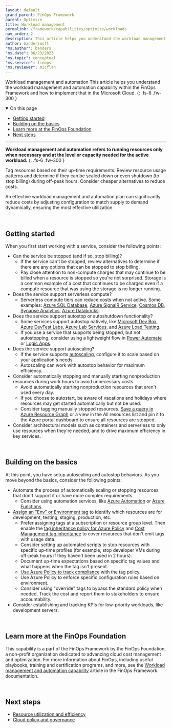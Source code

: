 ```yaml
---
layout: default
grand_parent: FinOps Framework
parent: Optimize
title: Workload management
permalink: /framework/capabilities/optimize/workloads
nav_order: 2
description: This article helps you understand the workload management and automation capability within the FinOps Framework and how to implement that in the Microsoft Cloud.
author: bandersmsft
"ms.author": banders
"ms.date": 06/23/2023
"ms.topic": conceptual
"ms.service": finops
"ms.reviewer": micflan
---
```


<span class="fs-9 d-block mb-4">Workload management and automation</span>
This article helps you understand the workload management and automation capability within the FinOps Framework and how to implement that in the Microsoft Cloud.
{: .fs-6 .fw-300 }

<details open markdown="1">
    <summary class="fs-2 text-uppercase">On this page</summary>

- [Getting started](#getting-started)
- [Building on the basics](#building-on-the-basics)
- [Learn more at the FinOps Foundation](#learn-more-at-the-finops-foundation)
- [Next steps](#next-steps)

</details>

---

<a name="definition"></a>
**Workload management and automation refers to running resources only when necessary and at the level or capacity needed for the active workload.**
{: .fs-6 .fw-300 }

Tag resources based on their up-time requirements. Review resource usage patterns and determine if they can be scaled down or even shutdown (to stop billing) during off-peak hours. Consider cheaper alternatives to reduce costs.

An effective workload management and automation plan can significantly reduce costs by adjusting configuration to match supply to demand dynamically, ensuring the most effective utilization.

<br>

## Getting started

When you first start working with a service, consider the following points:

- Can the service be stopped (and if so, stop billing)?
  - If the service can't be stopped, review alternatives to determine if there are any options that can be stopped to stop billing.
  - Pay close attention to non-compute charges that may continue to be billed when a resource is stopped so you're not surprised. Storage is a common example of a cost that continues to be charged even if a compute resource that was using the storage is no longer running.
- Does the service support serverless compute?
  - Serverless compute tiers can reduce costs when not active. Some examples: [Azure SQL Database](https://learn.microsoft.com/azure/azure-sql/database/serverless-tier-overview), [Azure SignalR Service](https://learn.microsoft.com/azure/azure-signalr/concept-service-mode), [Cosmos DB](https://learn.microsoft.com/azure/cosmos-db/serverless.md), [Synapse Analytics](https://learn.microsoft.com/azure///learn.microsoft.com/azure///learn.microsoft.com/azure/synapse-analytics/sql/on-demand-workspace-overview.md), [Azure Databricks](https://learn.microsoft.com/azure/databricks/serverless-compute/).
- Does the service support autostop or autoshutdown functionality?
  - Some services support autostop natively, like [Microsoft Dev Box](https://learn.microsoft.com/azure/dev-box/how-to-configure-stop-schedule.md), [Azure DevTest Labs](https://learn.microsoft.com/azure/devtest-labs/devtest-lab-auto-shutdown.md), [Azure Lab Services](https://learn.microsoft.com/azure/lab-services/how-to-configure-auto-shutdown-lab-plans.md), and [Azure Load Testing](https://learn.microsoft.com/azure/load-testing/how-to-define-test-criteria.md#auto-stop-configuration).
  - If you use a service that supports being stopped, but not autostopping, consider using a lightweight flow in [Power Automate](/power-automate/getting-started) or [Logic Apps](https://learn.microsoft.com/azure/logic-apps/logic-apps-overview.md).
- Does the service support autoscaling?
  - If the service supports [autoscaling](https://learn.microsoft.com/azure/architecture/best-practices/auto-scaling), configure it to scale based on your application's needs.
  - Autoscaling can work with autostop behavior for maximum efficiency.
- Consider automatically stopping and manually starting nonproduction resources during work hours to avoid unnecessary costs.
  - Avoid automatically starting nonproduction resources that aren't used every day.
  - If you choose to autostart, be aware of vacations and holidays where resources may get started automatically but not be used.
  - Consider tagging manually stopped resources. [Save a query in Azure Resource Graph](https://learn.microsoft.com/azure/governance/resource-graph/first-query-portal.md) or a view in the All resources list and pin it to the Azure portal dashboard to ensure all resources are stopped.
- Consider architectural models such as containers and serverless to only use resources when they're needed, and to drive maximum efficiency in key services.

<br>

## Building on the basics

At this point, you have setup autoscaling and autostop behaviors. As you move beyond the basics, consider the following points:

- Automate the process of automatically scaling or stopping resources that don't support it or have more complex requirements.
  - Consider using automation services, like [Azure Automation](https://learn.microsoft.com/azure///learn.microsoft.com/azure/automation/automation-solution-vm-management.md) or [Azure Functions](https://learn.microsoft.com/azure/azure-functions/start-stop-vms/overview.md).
- [Assign an "Env" or Environment tag](https://learn.microsoft.com/azure/azure-resource-manager/management/tag-resources.md) to identify which resources are for development, testing, staging, production, etc.
  - Prefer assigning tags at a subscription or resource group level. Then enable the [tag inheritance policy for Azure Policy](https://learn.microsoft.com/azure/governance/policy/samples/built-in-policies.md#tags) and [Cost Management tag inheritance](https://learn.microsoft.com/azure/cost-management-billing/costs/enable-tag-inheritance.md) to cover resources that don't emit tags with usage data.
  - Consider setting up automated scripts to stop resources with specific up-time profiles (for example, stop developer VMs during off-peak hours if they haven't been used in 2 hours).
  - Document up-time expectations based on specific tag values and what happens when the tag isn't present.
  - [Use Azure Policy to track compliance](https://learn.microsoft.com/azure/governance/policy/how-to/get-compliance-data.md) with the tag policy.
  - Use Azure Policy to enforce specific configuration rules based on environment.
  - Consider using "override" tags to bypass the standard policy when needed. Track the cost and report them to stakeholders to ensure accountability.
- Consider establishing and tracking KPIs for low-priority workloads, like development servers.

<br>

## Learn more at the FinOps Foundation

This capability is a part of the FinOps Framework by the FinOps Foundation, a non-profit organization dedicated to advancing cloud cost management and optimization. For more information about FinOps, including useful playbooks, training and certification programs, and more, see the [Workload management and automation capability](https://www.finops.org/framework/capabilities/workload-management-automation) article in the FinOps Framework documentation.

<br>

## Next steps

- [Resource utilization and efficiency](./utilization-efficiency.md)
- [Cloud policy and governance](../manage/policy.md)

<br>
